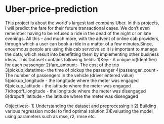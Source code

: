 # Uber-price-prediction
This project is about the world's largest taxi company Uber. In this projects, i will predict the fare for their future transactional cases.  We don’t even remember having to be refused a ride in the dead of the night or on late evenings. All this – and much more, with the advent of online cab providers, through which a user can book a ride in a matter of a few minutes.Since, enourmous people are using this cab servcive so it is important to manage the data, which result into benefitting them by implementing other business ideas.
This Dataset contains following fields:
1)Key:- A unique id(Identifier) for each passenger
2)fare_amount:- The cost of the trip
3)pickup_datetime:- the time of pickup the passenger
4)passenger_count - The number of passengers in the vehicle (driver entered value)
5)pickup_longitude - the longitude where the meter was engaged
6)pickup_latitude - the latitude where the meter was engaged
7)dropoff_longitude - the longitude where the meter was disengaged
8)dropoff_latitude - the latitude where the meter was disengaged

Objectives:-  1) Understanding the dataset and preprocessing it
              2) Building various regression model to find optimal solution
              3)Evaluating the model using parameters such as mse, r2, rmse etc.
              
